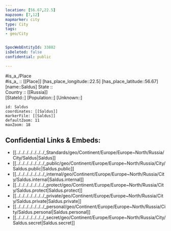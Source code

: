 ```yaml
---
location: [56.67,22.5] 
mapzoom: [7,12] 
mapmarker: city 
type: City
tags:
- geo/City


SpocWebEntityId: 33882
isDeleted: false
confidential: public

---
```

#is_a_/Place  
#is_a_ :: [[Place]] 
[has_place_longitude::22.5] 
[has_place_latitude::56.67] 
[name::Saldus] 
State ::  
Country :: [[Russia]]  
[StateId::] 
[Population::] 
[Unknown::] 


```leaflet
id: Saldus
coordinates: [[Saldus]] 
markerFile: [[Saldus]] 
defaultZoom: 11 
maxZoom: 18
```


## Confidential Links & Embeds: 
- [[../../../../../../../_Standards/geo/Continent/Europe/Europe~North/Russia/City/Saldus|Saldus]] 
- [[../../../../../../../_public/geo/Continent/Europe/Europe~North/Russia/City/Saldus.public|Saldus.public]] 
- [[../../../../../../../_internal/geo/Continent/Europe/Europe~North/Russia/City/Saldus.internal|Saldus.internal]] 
- [[../../../../../../../_protect/geo/Continent/Europe/Europe~North/Russia/City/Saldus.protect|Saldus.protect]] 
- [[../../../../../../../_private/geo/Continent/Europe/Europe~North/Russia/City/Saldus.private|Saldus.private]] 
- [[../../../../../../../_personal/geo/Continent/Europe/Europe~North/Russia/City/Saldus.personal|Saldus.personal]] 
- [[../../../../../../../_secret/geo/Continent/Europe/Europe~North/Russia/City/Saldus.secret|Saldus.secret]] 
